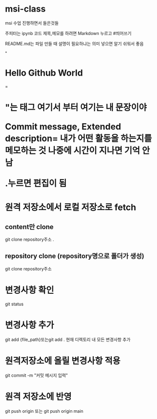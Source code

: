 # msi-class
msi 수업 진행하면서 들은것들

주피터는 ipynb 코드
제목,메모를 하려면 Markdown 누르고 #띄어쓰기

README.md는 파일 만들 때 설명이 필요하냐는 의미
넣으면 알기 쉬워서 좋음

"<h1>Hello Github World</h1>=<h1>"는 태그 여기서 부터 여기는 내 문장이야

Commit message, Extended description= 내가 어떤 활동을 하는지를 메모하는 것
나중에 시간이 지나면 기억 안 남

.누르면 편집이 됨

# 원격 저장소에서 로컬 저장소로 fetch

## content만 clone
git clone repository주소 .

## repository clone (repository명으로 폴더가 생성)
git clone repository주소 

# 변경사항 확인
git status 

# 변경사항 추가
git add {file_path}또는git add . 현재 디렉토리 내 모든 변경사항 추가 

# 원격저장소에 올릴 변경사항 적용
git commit -m "커밋 메시지 입력"

# 원격 저장소에 반영
git push origin
또는 
git push origin main
